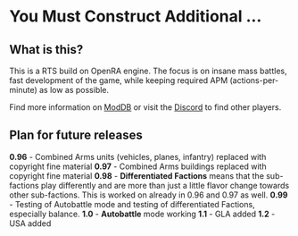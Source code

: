 # You Must Construct Additional ...

## What is this?
This is a RTS build on OpenRA engine. The focus is on insane mass battles, fast development of the game, while keeping required APM (actions-per-minute) as low as possible. 

Find more information on [ModDB](https://www.moddb.com/mods/you-must-construct-additional1) or visit the [Discord](https://discord.gg/maGHYC3cVk) to find other players.

## Plan for future releases

**0.96** - Combined Arms units (vehicles, planes, infantry) replaced with copyright fine material
**0.97** - Combined Arms buildings replaced with copyright fine material
**0.98** - **Differentiated Factions** means that the sub-factions play differently and are more than just a little flavor change towards other sub-factions. This is worked on already in 0.96 and 0.97 as well.
**0.99** - Testing of Autobattle mode and testing of differentiated Factions, especially balance.
**1.0** - **Autobattle** mode working
**1.1** - GLA added
**1.2** - USA added
